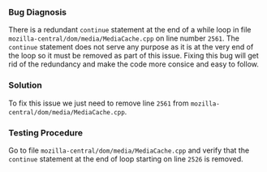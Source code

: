 
### Bug Diagnosis
There is a redundant `continue` statement at the end of a while loop in file `mozilla-central/dom/media/MediaCache.cpp` on line number `2561`. The `continue` statement does not serve any purpose as it is at the very end of the loop so it must be removed as part of this issue. Fixing this bug will get rid of the redundancy and make the code more consice and easy to follow.

### Solution 
To fix this issue we just need to remove line `2561` from `mozilla-central/dom/media/MediaCache.cpp`.

### Testing Procedure 
Go to file `mozilla-central/dom/media/MediaCache.cpp` and verify that the `continue` statement at the end of loop starting on line `2526` is removed.


